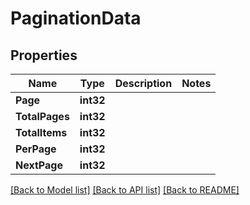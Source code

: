 # PaginationData

## Properties
Name | Type | Description | Notes
------------ | ------------- | ------------- | -------------
**Page** | **int32** |  | 
**TotalPages** | **int32** |  | 
**TotalItems** | **int32** |  | 
**PerPage** | **int32** |  | 
**NextPage** | **int32** |  | 

[[Back to Model list]](../README.md#documentation-for-models) [[Back to API list]](../README.md#documentation-for-api-endpoints) [[Back to README]](../README.md)


